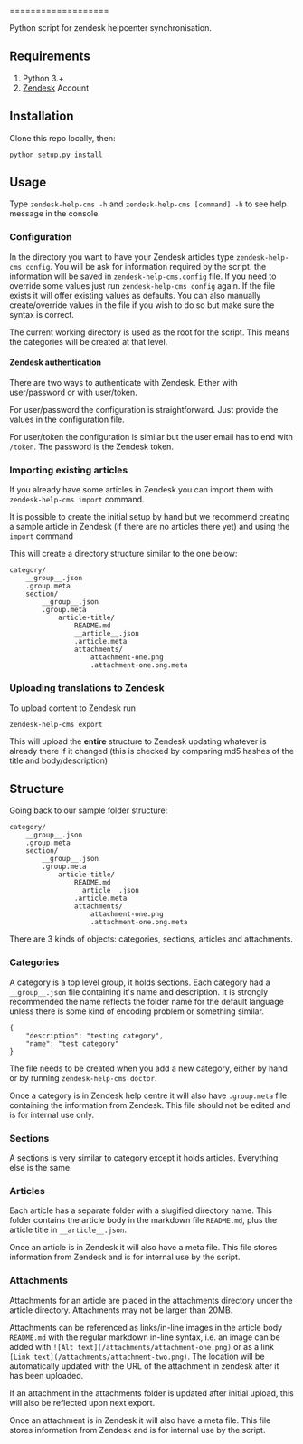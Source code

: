 ===================

Python script for zendesk helpcenter synchronisation.

## Requirements

1. Python 3.+
2. [Zendesk](www.zendesk.com) Account

## Installation

Clone this repo locally, then:

`python setup.py install`

## Usage

Type `zendesk-help-cms -h` and `zendesk-help-cms [command] -h` to see help message in the console.

### Configuration

In the directory you want to have your Zendesk articles type `zendesk-help-cms config`. You will be ask for information required by the script. the information will be saved in `zendesk-help-cms.config` file. If you need to override some values just run `zendesk-help-cms config` again. If the file exists it will offer existing values as defaults. You can also manually create/override values in the file if you wish to do so but make sure the syntax is correct.

The current working directory is used as the root for the script. This means the categories will be created at that level.

#### Zendesk authentication

There are two ways to authenticate with Zendesk. Either with user/password or with user/token. 

For user/password the configuration is straightforward. Just provide the values in the configuration file.

For user/token the configuration is similar but the user email has to end with `/token`. The password is the Zendesk token.

### Importing existing articles

If you already have some articles in Zendesk you can import them with `zendesk-help-cms import` command.

It is possible to create the initial setup by hand but we recommend creating a sample article in Zendesk (if there are no articles there yet) and using the `import` command 

This will create a directory structure similar to the one below:

```
category/
	__group__.json
	.group.meta
	section/
		__group__.json
		.group.meta
			article-title/
				README.md
				__article__.json
				.article.meta
				attachments/
					attachment-one.png
					.attachment-one.png.meta
```

### Uploading translations to Zendesk

To upload content to Zendesk run

`zendesk-help-cms export`

This will upload the **entire** structure to Zendesk updating whatever is already there if it changed (this is checked by comparing md5 hashes of the title and body/description)

## Structure

Going back to our sample folder structure:

```
category/
	__group__.json
	.group.meta
	section/
		__group__.json
		.group.meta
			article-title/
				README.md
				__article__.json
				.article.meta
				attachments/
					attachment-one.png
					.attachment-one.png.meta
```

There are 3 kinds of objects: categories, sections, articles and attachments.

### Categories

A category is a top level group, it holds sections. Each category had a `__group__.json` file containing it's name and description. It is strongly recommended the name reflects the folder name for the default language unless there is some kind of encoding problem or something similar.

```
{
    "description": "testing category",
    "name": "test category"
}
```

The file needs to be created when you add a new category, either by hand or by running `zendesk-help-cms doctor`.

Once a category is in Zendesk help centre it will also have `.group.meta` file containing the information from Zendesk. This file should not be edited and is for internal use only.

### Sections

A sections is very similar to category except it holds articles. Everything else is the same.

### Articles

Each article has a separate folder with a slugified directory name. This folder contains the article body in the markdown file `README.md`, plus the article title in `__article__.json`.

Once an article is in Zendesk it will also have a meta file. This file stores information from Zendesk and is for internal use by the script.

### Attachments

Attachments for an article are placed in the attachments directory under the article directory. Attachments may not be larger than 20MB.

Attachments can be referenced as links/in-line images in the article body `README.md` with the regular markdown in-line syntax, i.e. an image can be added with `![Alt text](/attachments/attachment-one.png)` or as a link `[Link text](/attachments/attachment-two.png)`. The location will be automatically updated with the URL of the attachment in zendesk after it has been uploaded.

If an attachment in the attachments folder is updated after initial upload, this will also be reflected upon next export.

Once an attachment is in Zendesk it will also have a meta file. This file stores information from Zendesk and is for internal use by the script.